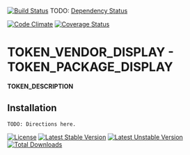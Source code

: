 [![Build Status](https://travis-ci.org/__TOKEN_FQN__.svg?branch=master)](https://travis-ci.org/__TOKEN_FQN__)
TODO: [Dependency Status](https://www.versioneye.com/user/projects "Click to Setup")
<!--
[![Dependency Status](https://www.versioneye.com/user/projects/__TOKEN_VERSION_EYE_ID__/badge.svg?style=flat)](https://www.versioneye.com/user/projects/__TOKEN_VERSION_EYE_ID__)
-->
[![Code Climate](https://codeclimate.com/github/__TOKEN_FQN__/badges/gpa.svg)](https://codeclimate.com/github/__TOKEN_FQN__)
[![Coverage Status](https://coveralls.io/repos/__TOKEN_FQN__/badge.svg?branch=master&service=github)](https://coveralls.io/github/__TOKEN_FQN__?branch=master)
<!--
[![HHVM Status](http://hhvm.h4cc.de/badge/__TOKEN_FQN__.svg)](http://hhvm.h4cc.de/package/__TOKEN_FQN__)
-->

# __TOKEN_VENDOR_DISPLAY__ - __TOKEN_PACKAGE_DISPLAY__

__TOKEN_DESCRIPTION__

## Installation ##

```
TODO: Directions here.
```

[![License](https://poser.pugx.org/__TOKEN_FQN__/license)](https://packagist.org/packages/__TOKEN_FQN__)
[![Latest Stable Version](https://poser.pugx.org/__TOKEN_FQN__/v/stable)](https://packagist.org/packages/__TOKEN_FQN__)
[![Latest Unstable Version](https://poser.pugx.org/__TOKEN_FQN__/v/unstable)](https://packagist.org/packages/__TOKEN_FQN__)
[![Total Downloads](https://poser.pugx.org/__TOKEN_FQN__/downloads)](https://packagist.org/packages/__TOKEN_FQN__)
